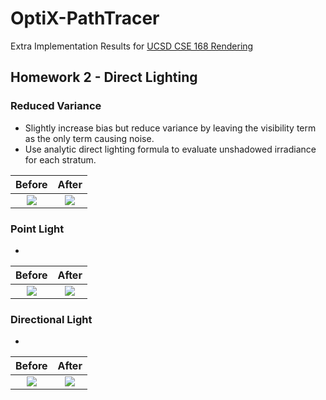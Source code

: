 # OptiX-PathTracer
Extra Implementation Results for [UCSD CSE 168 Rendering](http://cseweb.ucsd.edu/~viscomp/classes/cse168/sp20/168.html)

## Homework 2 - Direct Lighting
### Reduced Variance
- Slightly increase bias but reduce variance by leaving the visibility term as the only term causing noise.
- Use analytic direct lighting formula to evaluate unshadowed irradiance for each stratum.

Before                     |  After
:-------------------------:|:-------------------------:
![](https://...Dark.png)  |  ![](https://...Ocean.png)

### Point Light
- 

Before                     |  After
:-------------------------:|:-------------------------:
![](https://...Dark.png)  |  ![](https://...Ocean.png)

### Directional Light
- 

Before                     |  After
:-------------------------:|:-------------------------:
![](https://...Dark.png)  |  ![](https://...Ocean.png)
